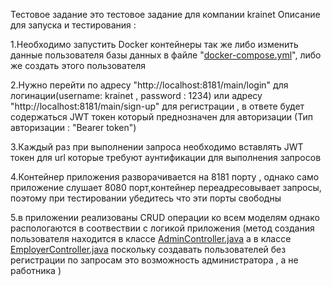 Тестовое задание 
это тестовое задание для компании krainet 
Описание для запуска и тестирования :

1.Необходимо запустить Docker контейнеры так же либо изменить данные пользователя базы данных в файле "[docker-compose.yml](docker-compose.yml)", либо же создать этого пользователя

2.Нужно перейти по адресу "http://localhost:8181/main/login" для логинации(username: krainet , password : 1234) или адресу "http://localhost:8181/main/sign-up" для регистрации , в ответе будет содержаться JWT токен который преднозначен для авторизации (Тип авторизации : "Bearer token")

3.Каждый раз при выполнении запроса необходимо вставлять JWT токен для url которые требуют аунтификации для выполнения запросов

4.Контейнер приложения разворачивается на 8181 порту , однако само приложение слушает 8080 порт,контейнер переадресовывает запросы, поэтому при тестировании убедитесь что эти порты свободны 

5.в приложении реализованы CRUD операции ко всем моделям однако распологаются в соотвествии с логикой приложения (метод создания пользователя находится в классе [AdminController.java](src%2Fmain%2Fjava%2Fcom%2Fkrainet%2Ftimetrack%2Fcontroller%2FAdminController.java) а в классе [EmployerController.java](src%2Fmain%2Fjava%2Fcom%2Fkrainet%2Ftimetrack%2Fcontroller%2FEmployerController.java) поскольку создавать пользователей без регистрации по запросам это возможность администратора , а не работника )
